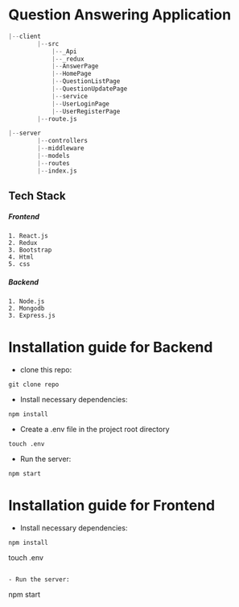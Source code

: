 
# Question Answering Application

``` python
|--client
        |--src
            |--_Api
            |--_redux
            |--AnswerPage
            |--HomePage
            |--QuestionListPage
            |--QuestionUpdatePage
            |--service
            |--UserLoginPage
            |--UserRegisterPage
        |--route.js

|--server
        |--controllers
        |--middleware
        |--models
        |--routes
        |--index.js

```
## Tech Stack

##### Frontend
    1. React.js
    2. Redux
    3. Bootstrap
    4. Html
    5. css

##### Backend
    1. Node.js
    2. Mongodb
    3. Express.js

# Installation guide for Backend

- clone this repo:

```
git clone repo
```

- Install necessary dependencies:

```
npm install
```

- Create a .env file in the project root directory

```
touch .env
```

- Run the server:

```
npm start
```
# Installation guide for Frontend


- Install necessary dependencies:


```
npm install

```
touch .env
```

- Run the server:

```
npm start
```

            
